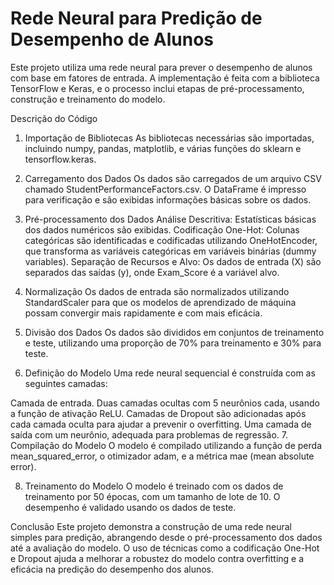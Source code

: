 # Rede Neural para Predição de Desempenho de Alunos

Este projeto utiliza uma rede neural para prever o desempenho de alunos com base em fatores de entrada. A implementação é feita com a biblioteca TensorFlow e Keras, e o processo inclui etapas de pré-processamento, construção e treinamento do modelo.

Descrição do Código
1. Importação de Bibliotecas
As bibliotecas necessárias são importadas, incluindo numpy, pandas, matplotlib, e várias funções do sklearn e tensorflow.keras.

2. Carregamento dos Dados
Os dados são carregados de um arquivo CSV chamado StudentPerformanceFactors.csv. O DataFrame é impresso para verificação e são exibidas informações básicas sobre os dados.

3. Pré-processamento dos Dados
Análise Descritiva: Estatísticas básicas dos dados numéricos são exibidas.
Codificação One-Hot: Colunas categóricas são identificadas e codificadas utilizando OneHotEncoder, que transforma as variáveis categóricas em variáveis binárias (dummy variables).
Separação de Recursos e Alvo: Os dados de entrada (X) são separados das saídas (y), onde Exam_Score é a variável alvo.
4. Normalização
Os dados de entrada são normalizados utilizando StandardScaler para que os modelos de aprendizado de máquina possam convergir mais rapidamente e com mais eficácia.

5. Divisão dos Dados
Os dados são divididos em conjuntos de treinamento e teste, utilizando uma proporção de 70% para treinamento e 30% para teste.

6. Definição do Modelo
Uma rede neural sequencial é construída com as seguintes camadas:

Camada de entrada.
Duas camadas ocultas com 5 neurônios cada, usando a função de ativação ReLU.
Camadas de Dropout são adicionadas após cada camada oculta para ajudar a prevenir o overfitting.
Uma camada de saída com um neurônio, adequada para problemas de regressão.
7. Compilação do Modelo
O modelo é compilado utilizando a função de perda mean_squared_error, o otimizador adam, e a métrica mae (mean absolute error).

8. Treinamento do Modelo
O modelo é treinado com os dados de treinamento por 50 épocas, com um tamanho de lote de 10. O desempenho é validado usando os dados de teste.

Conclusão
Este projeto demonstra a construção de uma rede neural simples para predição, abrangendo desde o pré-processamento dos dados até a avaliação do modelo. O uso de técnicas como a codificação One-Hot e Dropout ajuda a melhorar a robustez do modelo contra overfitting e a eficácia na predição do desempenho dos alunos.
